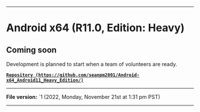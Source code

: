 
***

# Android x64 (R11.0, Edition: Heavy)

## Coming soon

Development is planned to start when a team of volunteers are ready.

**[`Repository (https://github.com/seanpm2001/Android-x64_Android11_Heavy_Edition/)`](https://github.com/seanpm2001/Android-x64_Android11_Heavy_Edition/)**

***

**File version:** `1 (2022, Monday, November 21st at 1:31 pm PST)

***
